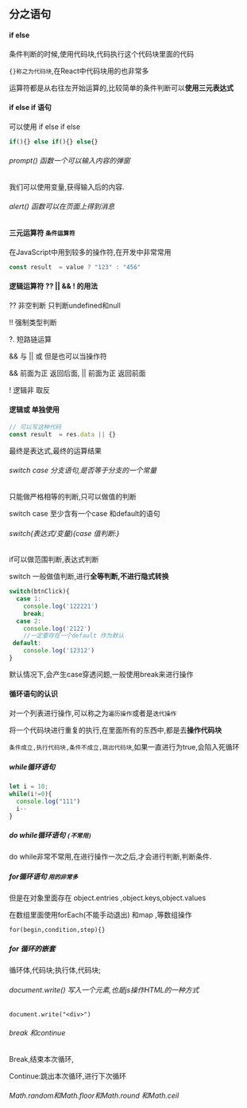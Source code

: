 ## 分之语句

#### if else 

条件判断的时候,使用代码块,代码执行这个代码块里面的代码

`{}称之为代码块`,在React中代码块用的也非常多

运算符都是从右往左开始运算的,比较简单的条件判断可以**使用三元表达式**

#### if else if 语句

可以使用 if else if else

```js
if(){} else if(){} else{}
```

###### prompt() 函数一个可以输入内容的弹窗

我们可以使用变量,获得输入后的内容.

######  alert() 函数可以在页面上得到消息

#### 三元运算符      `条件运算符`

在JavaScript中用到较多的操作符,在开发中非常常用

```js
const result  = value ? "123" : "456"
```

#### 逻辑运算符 ?? ||  && ! 的用法

?? 非空判断 只判断undefined和null

!!   强制类型判断

?. 短路链运算

&& 与  || 或 但是也可以当操作符

&& 前面为正 返回后面, || 前面为正 返回前面

! 逻辑非 取反

#### 逻辑或 单独使用

```js
// 可以写这种代码
const result  = res.data || {}
```

最终是表达式,最终的运算结果

###### switch case 分支语句,是否等于分支的一个常量

只能做严格相等的判断,只可以做值的判断

switch case 至少含有一个case 和default的语句

###### switch(表达式/变量){case 值判断:}

if可以做范围判断,表达式判断

switch 一般做值判断,进行**全等判断,不进行隐式转换**

```js
switch(btnClick){
  case 1:
    console.log('122221')
    break;
  case 2:
    console.log('2122')
    //一定要存在一个default 作为默认
 default:
    console.log('12312')
}
```

默认情况下,会产生case穿透问题,一般使用break来进行操作

#### 循环语句的认识

对一个列表进行操作,可以称之为`遍历操作`或者是`迭代操作`

将一个代码块进行重复的执行,在里面所有的东西中,都是去**操作代码块**

`条件成立,执行代码块,条件不成立,跳出代码块`,如果一直进行为true,会陷入死循环

##### while循环语句

```js
let i = 10;
while(i!=0){
  console.log("111")
  i--
}
```

##### do while循环语句  `(不常用)`

do while非常不常用,在进行操作一次之后,才会进行判断,判断条件.

##### for循环语句   `用的非常多`

但是在对象里面存在 object.entries ,object.keys,object.values

在数组里面使用forEach(不能手动退出) 和map ,等数组操作

`for(begin,condition,step){}`

##### for 循环的嵌套

循环体,代码块;执行体,代码块;

###### document.write() 写入一个元素,也是js操作HTML的一种方式

`document.write("<div>")`

###### break 和continue

Break,结束本次循环,

Continue:跳出本次循环,进行下次循环

###### Math.random和Math.floor和Math.round 和Math.ceil
